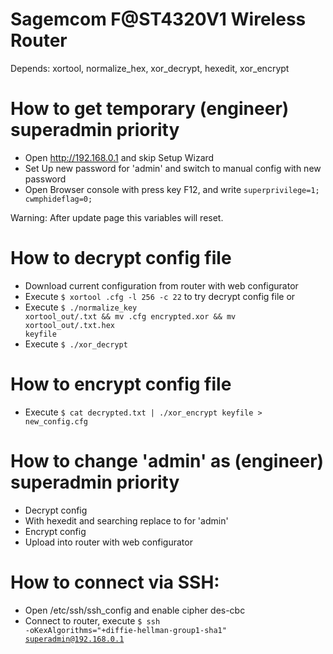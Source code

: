 # Sagemcom F@ST4320V1 Wireless Router
Depends: xortool, normalize_hex, xor_decrypt, hexedit, xor_encrypt

# How to get temporary (engineer) superadmin priority
- Open http://192.168.0.1 and skip Setup Wizard
- Set Up new password for 'admin' and switch to manual config with new password
- Open Browser console with press key F12, and write <code>superprivilege=1; cwmphideflag=0;</code>

Warning: After update page this variables will reset.

# How to decrypt config file
- Download current configuration from router with web configurator
- Execute <code>$ xortool <MAC>.cfg -l 256 -c 22</code> to try decrypt config file
or
- Execute <code>$ ./normalize_key xortool_out/<?>.txt && mv <MAC>.cfg encrypted.xor && mv xortool_out/<?>.txt.hex keyfile</code>
- Execute <code>$ ./xor_decrypt</code>

# How to encrypt config file
- Execute <code>$ cat decrypted.txt | ./xor_encrypt keyfile > new_config.cfg</code>

# How to change 'admin' as (engineer) superadmin priority
- Decrypt config
- With hexedit and searching replace <code><V N="PRIORITY" V="0x2"/></code> to <code><V N="PRIORITY" V="0x1"/></code> for 'admin'
- Encrypt config
- Upload into router with web configurator

# How to connect via SSH:
- Open /etc/ssh/ssh_config and enable cipher des-cbc
- Connect to router, execute <code>$ ssh -oKexAlgorithms="+diffie-hellman-group1-sha1" superadmin@192.168.0.1</code>


